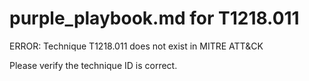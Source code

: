 # purple_playbook.md for T1218.011

ERROR: Technique T1218.011 does not exist in MITRE ATT&CK

Please verify the technique ID is correct.